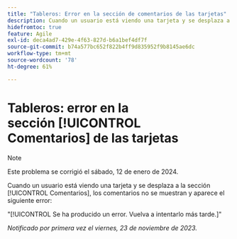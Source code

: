 ```yaml
---
title: "Tableros: Error en la sección de comentarios de las tarjetas"
description: Cuando un usuario está viendo una tarjeta y se desplaza a la [!UICONTROL Comentarios], la sección, los comentarios no se muestran y el usuario ve un error.
hidefromtoc: true
feature: Agile
exl-id: deca4ad7-429e-4f63-827d-b6a1bef4df7f
source-git-commit: b74a577bc652f822b4ff9d835952f9b8145ae6dc
workflow-type: tm+mt
source-wordcount: '78'
ht-degree: 61%

---
```


# Tableros: error en la sección [!UICONTROL Comentarios] de las tarjetas

>[!NOTE]
>
>Este problema se corrigió el sábado, 12 de enero de 2024.

Cuando un usuario está viendo una tarjeta y se desplaza a la sección [!UICONTROL Comentarios], los comentarios no se muestran y aparece el siguiente error:

&quot;[!UICONTROL Se ha producido un error. Vuelva a intentarlo más tarde.]&quot;

_Notificado por primera vez el viernes, 23 de noviembre de 2023._
